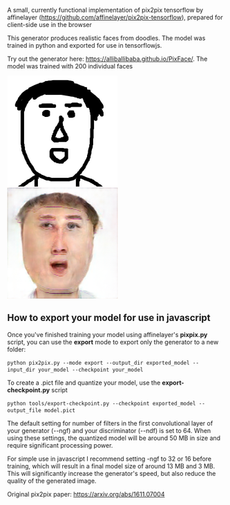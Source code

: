 A small, currently functional implementation of pix2pix tensorflow by affinelayer (https://github.com/affinelayer/pix2pix-tensorflow), prepared for client-side use in the browser 

This generator produces realistic faces from doodles.
The model was trained in python and exported for use in tensorflowjs. 

Try out the generator here: https://alliballibaba.github.io/PixFace/. 
The model was trained with 200 individual faces

![alt text](https://github.com/AlliBalliBaba/PixFace/blob/master/images/display1.jpg) ![alt text](https://github.com/AlliBalliBaba/PixFace/blob/master/images/display2.jpg)

## How to export your model for use in javascript

Once you've finished training your model using affinelayer's **pixpix.py** script, you can use the **export** mode to export only the generator to a new folder:

```
python pix2pix.py --mode export --output_dir exported_model --input_dir your_model --checkpoint your_model
```

To create a .pict file and quantize your model, use the **export-checkpoint.py** script

```
python tools/export-checkpoint.py --checkpoint exported_model --output_file model.pict
```

The default setting for number of filters in the first convolutional layer of your generator (--ngf) and your discriminator (--ndf) is set to 64. When using these settings, the quantized model will be around 50 MB in size and require significant processing power.

For simple use in javascript I recommend setting -ngf to 32 or 16 before training, which will result in a final model size of around 13 MB and 3 MB. This will significantly increase the generator's speed, but also reduce the quality of the generated image.


Original pix2pix paper: https://arxiv.org/abs/1611.07004
